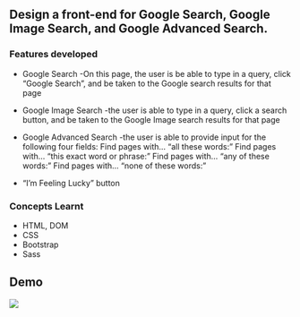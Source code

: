 ## Design a front-end for Google Search, Google Image Search, and Google Advanced Search.

### Features developed
- Google Search -On this page, the user is be able to type in a query, click “Google Search”, and be taken to the Google search results for that page
- Google Image Search -the user is able to type in a query, click a search button, and be taken to the Google Image search results for that page
- Google Advanced Search -the user is able to provide input for the following four fields:
Find pages with… “all these words:”
Find pages with… “this exact word or phrase:”
Find pages with… “any of these words:”
Find pages with… “none of these words:”

- “I’m Feeling Lucky” button 

### Concepts Learnt
- HTML, DOM
- CSS
- Bootstrap
- Sass

## Demo
![](./demo.gif)

